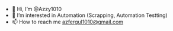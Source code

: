 - 👋 Hi, I’m @Azzy1010
- 👀 I’m interested in Automation (Scrapping, Automation Testting)
- 📫 How to reach me azfergul1010@gmail.com

<!---
Azzy1010/Azzy1010 is a ✨ special ✨ repository because its `README.md` (this file) appears on your GitHub profile.
You can click the Preview link to take a look at your changes.
--->
